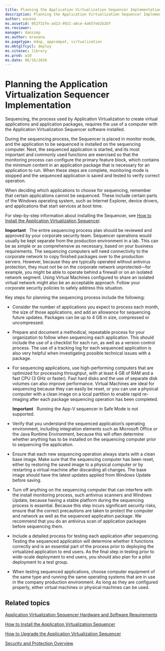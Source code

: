 ```yaml
---
title: Planning the Application Virtualization Sequencer Implementation
description: Planning the Application Virtualization Sequencer Implementation
author: eavena
ms.assetid: 052f32fe-ad13-4921-a8ce-4a657eb2b2bf
ms.reviewer: 
manager: dansimp
ms.author: eravena
ms.pagetype: mdop, appcompat, virtualization
ms.mktglfcycl: deploy
ms.sitesec: library
ms.prod: w10
ms.date: 06/16/2016
---
```



# Planning the Application Virtualization Sequencer Implementation


Sequencing, the process used by Application Virtualization to create virtual applications and application packages, requires the use of a computer with the Application Virtualization Sequencer software installed.

During the sequencing process, the Sequencer is placed in monitor mode, and the application to be sequenced is installed on the sequencing computer. Next, the sequenced application is started, and its most important and commonly used functions are exercised so that the monitoring process can configure the primary feature block, which contains the minimum content in an application package that is necessary for an application to run. When these steps are complete, monitoring mode is stopped and the sequenced application is saved and tested to verify correct operation.

When deciding which applications to choose for sequencing, remember that certain applications cannot be sequenced. These include certain parts of the Windows operating system, such as Internet Explorer, device drivers, and applications that start services at boot time.

For step-by-step information about installing the Sequencer, see [How to Install the Application Virtualization Sequencer](how-to-install-the-application-virtualization-sequencer.md).

**Important**  
The entire sequencing process plan should be reviewed and approved by your corporate security team. Sequencer operations would usually be kept separate from the production environment in a lab. This can be as simple or as comprehensive as necessary, based on your business requirements. The sequencing computers will need connectivity to the corporate network to copy finished packages over to the production servers. However, because they are typically operated without antivirus protection, they must not be on the corporate network unprotected—for example, you might be able to operate behind a firewall or on an isolated network segment. Using Virtual Machines configured to share an isolated virtual network might also be an acceptable approach. Follow your corporate security policies to safely address this situation.

 

Key steps for planning the sequencing process include the following:

-   Consider the number of applications you expect to process each month, the size of those applications, and add an allowance for sequencing future updates. Packages can be up to 4 GB in size, compressed or uncompressed.

-   Prepare and document a methodical, repeatable process for your organization to follow when sequencing each application. This should include the use of a checklist for each run, as well as a version control process. The use of a tracking log for each sequenced application is also very helpful when investigating possible technical issues with a package.

-   For sequencing applications, use high-performing computers that are optimized for processing throughput, with at least 4 GB of RAM and a fast CPU (3 GHz or faster). Fast hard disks and the use of separate disk volumes can also improve performance. Virtual Machines are ideal for sequencing because they can easily be reset, or you can use a physical computer with a clean image on a local partition to enable rapid re-imaging after each package sequencing operation has been completed.

    **Important**  
    Running the App-V sequencer in Safe Mode is not supported.

     

-   Verify that you understand the sequenced application’s operating environment, including integration elements such as Microsoft Office or the Java Runtime Environment, because this will often determine whether anything has to be installed on the sequencing computer prior to sequencing the application.

-   Ensure that each new sequencing operation always starts with a clean base image. Make sure that the sequencing computer has been reset, either by restoring the saved image to a physical computer or by restarting a virtual machine after discarding all changes. The base image should have the latest updates applied from Windows Update before saving.

-   Turn off anything on the sequencing computer that can interfere with the install monitoring process, such antivirus scanners and Windows Update, because having a stable platform during the sequencing process is essential. Because this step incurs significant security risks, ensure that the correct precautions are taken to protect the computer and network as well as the sequenced application package. We recommend that you do an antivirus scan of application packages before sequencing them.

-   Include a detailed process for testing each application after sequencing. Testing the sequenced application will determine whether it functions correctly and is an essential part of the process prior to deploying the virtualized application to end users. As the final step in testing prior to wide-scale deployment to end users, you should also plan for a pilot deployment to a test group.

-   When testing sequenced applications, choose computer equipment of the same type and running the same operating systems that are in use in the company production environment. As long as they are configured properly, either virtual machines or physical machines can be used.

## Related topics


[Application Virtualization Sequencer Hardware and Software Requirements](application-virtualization-sequencer-hardware-and-software-requirements.md)

[How to Install the Application Virtualization Sequencer](how-to-install-the-application-virtualization-sequencer.md)

[How to Upgrade the Application Virtualization Sequencer](how-to-upgrade-the-application-virtualization-sequencer.md)

[Security and Protection Overview](security-and-protection-overview.md)

 

 





